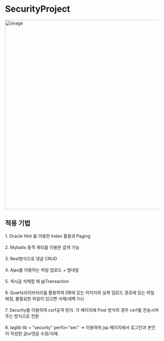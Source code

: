 # SecurityProject

<img width="619" alt="image" src="https://user-images.githubusercontent.com/81161819/156528840-436c3ef8-0e9a-4bf0-9123-9cc725ffd871.png">

<h2>적용 기법</h2>
1. Oracle Hint 를 이용한 Index 활용과 Paging<br><br>
2. Mybatis 동적 쿼리를 이용한 검색 기능<br><br>
3. Rest방식으로 댓글 CRUD<br><br>
4. Ajax를 이용하는 파일 업로드 + 썸네일<br><br>
5. 게시글 삭제할 때 @Transaction <br><br>
6. Quartz라이브러리를 활용하여 DB에 있는 이미지와 실제 업로드 경로에 있는 파일 매칭, 불필요한 파일이 있으면 삭제(새벽 1시)<br><br>
7. Security를 이용하여 csrf공격 방지. 각 페이지에 Post 방식의 경우 csrf를 전송시켜주는 방식으로 전환<br><br>
8. taglib lib = "security" perfix="sec" -> 이용하여 jsp 페이지에서 로그인과 본인이 작성한 글or댓글 수정/삭제. <br>
